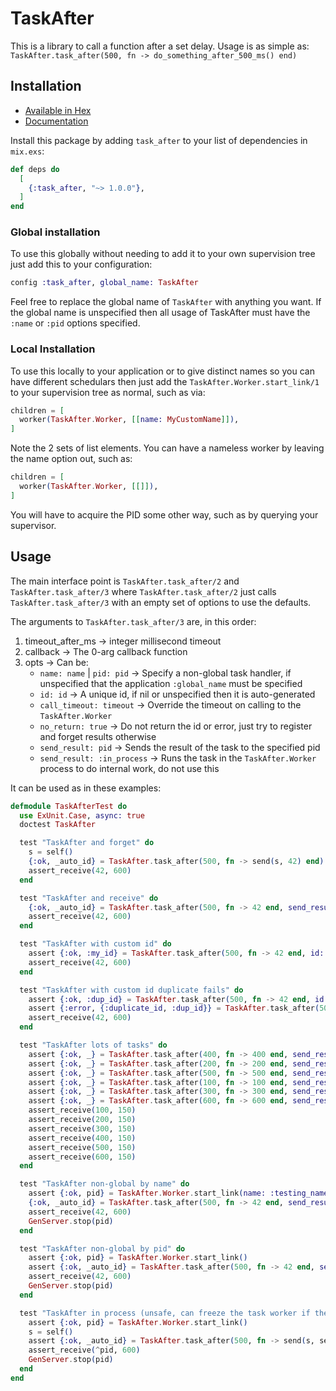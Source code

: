 # TaskAfter

This is a library to call a function after a set delay.  Usage is as simple as:  `TaskAfter.task_after(500, fn -> do_something_after_500_ms() end)`

## Installation

- [Available in Hex](https://hex.pm/packages/task_after)
- [Documentation](https://hexdocs.pm/task_after)

Install this package by adding `task_after` to your list of dependencies in `mix.exs`:

```elixir
def deps do
  [
    {:task_after, "~> 1.0.0"},
  ]
end
```

### Global installation

To use this globally without needing to add it to your own supervision tree just add this to your configuration:

```elixir
config :task_after, global_name: TaskAfter
```

Feel free to replace the global name of `TaskAfter` with anything you want. If the global name is unspecified then all usage of TaskAfter must have the `:name` or `:pid` options specified.

### Local Installation

To use this locally to your application or to give distinct names so you can have different schedulars then just add the `TaskAfter.Worker.start_link/1` to your supervision tree as normal, such as via:

```elixir
children = [
  worker(TaskAfter.Worker, [[name: MyCustomName]]),
]
```

Note the 2 sets of list elements. You can have a nameless worker by leaving the name option out, such as:

```elixir
children = [
  worker(TaskAfter.Worker, [[]]),
]
```

You will have to acquire the PID some other way, such as by querying your supervisor.

## Usage

The main interface point is `TaskAfter.task_after/2` and `TaskAfter.task_after/3` where `TaskAfter.task_after/2` just calls `TaskAfter.task_after/3` with an empty set of options to use the defaults.

The arguments to `TaskAfter.task_after/3` are, in this order:

1. timeout_after_ms -> integer millisecond timeout
2. callback -> The 0-arg callback function
3. opts -> Can be:
   - `name: name` | `pid: pid` -> Specify a non-global task handler, if unspecified that the application `:global_name` must be specified
   - `id: id` -> A unique id, if nil or unspecified then it is auto-generated
   - `call_timeout: timeout` -> Override the timeout on calling to the `TaskAfter.Worker`
   - `no_return: true` -> Do not return the id or error, just try to register and forget results otherwise
   - `send_result: pid` -> Sends the result of the task to the specified pid
   - `send_result: :in_process` -> Runs the task in the `TaskAfter.Worker` process to do internal work, do not use this

It can be used as in these examples:

```elixir
defmodule TaskAfterTest do
  use ExUnit.Case, async: true
  doctest TaskAfter

  test "TaskAfter and forget" do
    s = self()
    {:ok, _auto_id} = TaskAfter.task_after(500, fn -> send(s, 42) end)
    assert_receive(42, 600)
  end

  test "TaskAfter and receive" do
    {:ok, _auto_id} = TaskAfter.task_after(500, fn -> 42 end, send_result: self())
    assert_receive(42, 600)
  end

  test "TaskAfter with custom id" do
    assert {:ok, :my_id} = TaskAfter.task_after(500, fn -> 42 end, id: :my_id, send_result: self())
    assert_receive(42, 600)
  end

  test "TaskAfter with custom id duplicate fails" do
    assert {:ok, :dup_id} = TaskAfter.task_after(500, fn -> 42 end, id: :dup_id, send_result: self())
    assert {:error, {:duplicate_id, :dup_id}} = TaskAfter.task_after(500, fn -> 42 end, id: :dup_id, send_result: self())
    assert_receive(42, 600)
  end

  test "TaskAfter lots of tasks" do
    assert {:ok, _} = TaskAfter.task_after(400, fn -> 400 end, send_result: self())
    assert {:ok, _} = TaskAfter.task_after(200, fn -> 200 end, send_result: self())
    assert {:ok, _} = TaskAfter.task_after(500, fn -> 500 end, send_result: self())
    assert {:ok, _} = TaskAfter.task_after(100, fn -> 100 end, send_result: self())
    assert {:ok, _} = TaskAfter.task_after(300, fn -> 300 end, send_result: self())
    assert {:ok, _} = TaskAfter.task_after(600, fn -> 600 end, send_result: self())
    assert_receive(100, 150)
    assert_receive(200, 150)
    assert_receive(300, 150)
    assert_receive(400, 150)
    assert_receive(500, 150)
    assert_receive(600, 150)
  end

  test "TaskAfter non-global by name" do
    assert {:ok, pid} = TaskAfter.Worker.start_link(name: :testing_name)
    {:ok, _auto_id} = TaskAfter.task_after(500, fn -> 42 end, send_result: self(), name: :testing_name)
    assert_receive(42, 600)
    GenServer.stop(pid)
  end

  test "TaskAfter non-global by pid" do
    assert {:ok, pid} = TaskAfter.Worker.start_link()
    assert {:ok, _auto_id} = TaskAfter.task_after(500, fn -> 42 end, send_result: self(), pid: pid)
    assert_receive(42, 600)
    GenServer.stop(pid)
  end

  test "TaskAfter in process (unsafe, can freeze the task worker if the task does not return fast)" do
    assert {:ok, pid} = TaskAfter.Worker.start_link()
    s = self()
    assert {:ok, _auto_id} = TaskAfter.task_after(500, fn -> send(s, self()) end, send_result: :in_process, pid: pid)
    assert_receive(^pid, 600)
    GenServer.stop(pid)
  end
end
```

